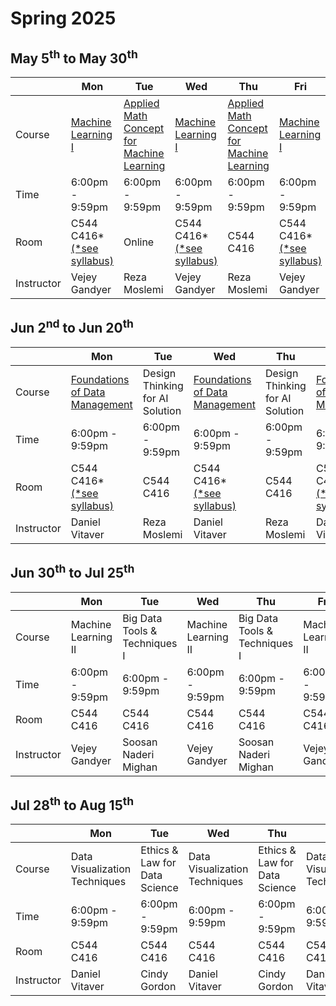 
# Spring 2025
## May 5<sup>th</sup> to May 30<sup>th</sup>
|  | Mon | Tue | Wed | Thu | Fri |
| --- | --- | --- | --- | --- | --- |
| Course | [Machine Learning I](./syllabus/CSI_AASD_4000_Machine_Learning1.pdf) | [Applied Math Concept for Machine Learning](./syllabus/CSI_AASD_4001_Applied_Mathematical_Concepts_for_Machine_Learning_Revised.pdf) | [Machine Learning I](./syllabus/CSI_AASD_4000_Machine_Learning1.pdf) | [Applied Math Concept for Machine Learning](./syllabus/CSI_AASD_4001_Applied_Mathematical_Concepts_for_Machine_Learning_Revised.pdf)| [Machine Learning I](./syllabus/CSI_AASD_4000_Machine_Learning1.pdf) |
| Time | 6:00pm - 9:59pm | 6:00pm - 9:59pm | 6:00pm - 9:59pm | 6:00pm - 9:59pm | 6:00pm - 9:59pm | 
| Room | C544 <br> C416* <br> [(*see syllabus)](./syllabus/CSI_AASD_4000_Machine_Learning1.pdf) | Online | C544 <br> C416* <br> [(*see syllabus)](./syllabus/CSI_AASD_4000_Machine_Learning1.pdf) | C544 <br> C416 | C544 <br> C416* <br> [(*see syllabus)](./syllabus/CSI_AASD_4000_Machine_Learning1.pdf) |
| Instructor | Vejey Gandyer | Reza Moslemi | Vejey Gandyer | Reza Moslemi | Vejey Gandyer |

## Jun 2<sup>nd</sup> to Jun 20<sup>th</sup>
|  | Mon | Tue | Wed | Thu | Fri |
| --- | --- | --- | --- | --- | --- |
| Course | [Foundations of Data Management](./syllabus/CSI_AASD_4002_Foundations_of_Data_Management.pdf) | Design Thinking for AI Solution | [Foundations of Data Management](./syllabus/CSI_AASD_4002_Foundations_of_Data_Management.pdf) | Design Thinking for AI Solution | [Foundations of Data Management](./syllabus/CSI_AASD_4002_Foundations_of_Data_Management.pdf) |
| Time | 6:00pm - 9:59pm | 6:00pm - 9:59pm | 6:00pm - 9:59pm | 6:00pm - 9:59pm | 6:00pm - 9:59pm | 
| Room | C544 <br> C416* <br> [(*see syllabus)](./syllabus/CSI_AASD_4002_Foundations_of_Data_Management.pdf) | C544 <br> C416 | C544 <br> C416* <br> [(*see syllabus)](./syllabus/CSI_AASD_4002_Foundations_of_Data_Management.pdf) | C544 <br> C416 | C544 <br> C416* <br> [(*see syllabus)](./syllabus/CSI_AASD_4002_Foundations_of_Data_Management.pdf) |
| Instructor | Daniel Vitaver | Reza Moslemi | Daniel Vitaver | Reza Moslemi | Daniel Vitaver |

## Jun 30<sup>th</sup> to Jul 25<sup>th</sup>
|  | Mon | Tue | Wed | Thu | Fri |
| --- | --- | --- | --- | --- | --- |
| Course | Machine Learning II | Big Data Tools & Techniques I | Machine Learning II | Big Data Tools & Techniques I | Machine Learning II |
| Time | 6:00pm - 9:59pm | 6:00pm - 9:59pm | 6:00pm - 9:59pm | 6:00pm - 9:59pm | 6:00pm - 9:59pm | 
| Room | C544 <br> C416 | C544 <br> C416 | C544 <br> C416 | C544 <br> C416 | C544 <br> C416 |
| Instructor | Vejey Gandyer | Soosan Naderi Mighan | Vejey Gandyer | Soosan Naderi Mighan | Vejey Gandyer |

## Jul 28<sup>th</sup> to Aug 15<sup>th</sup>
|  | Mon | Tue | Wed | Thu | Fri |
| --- | --- | --- | --- | --- | --- |
| Course | Data Visualization Techniques | Ethics & Law for Data Science | Data Visualization Techniques | Ethics & Law for Data Science | Data Visualization Techniques |
| Time | 6:00pm - 9:59pm | 6:00pm - 9:59pm | 6:00pm - 9:59pm | 6:00pm - 9:59pm | 6:00pm - 9:59pm | 
| Room | C544 <br> C416 | C544 <br> C416 | C544 <br> C416 | C544 <br> C416 | C544 <br> C416 |
| Instructor | Daniel Vitaver | Cindy Gordon | Daniel Vitaver | Cindy Gordon | Daniel Vitaver |